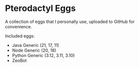 # Pterodactyl Eggs
A collection of eggs that I personally use, uploaded to GitHub for convenience. 

Included eggs:
- Java Generic (21, 17, 11)
- Node Generic (20, 18)
- Python Generic (3.12, 3.11, 3.10)
- ZeoBot